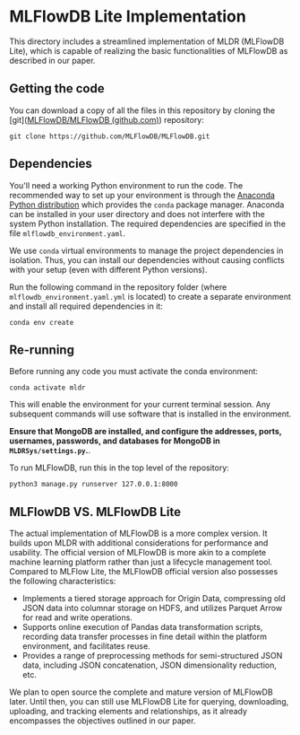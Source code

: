 # MLFlowDB Lite Implementation

This directory includes a streamlined implementation of MLDR (MLFlowDB Lite), which is capable of realizing the basic functionalities of MLFlowDB as described in our paper.

## Getting the code

You can download a copy of all the files in this repository by cloning the [git]([MLFlowDB/MLFlowDB (github.com)](https://github.com/MLFlowDB/MLFlowDB)) repository:

```
git clone https://github.com/MLFlowDB/MLFlowDB.git
```

## Dependencies

You'll need a working Python environment to run the code. The recommended way to set up your environment is through the [Anaconda Python distribution](https://gitee.com/link?target=https%3A%2F%2Fwww.anaconda.com%2Fdownload%2F) which provides the `conda` package manager. Anaconda can be installed in your user directory and does not interfere with the system Python installation. The required dependencies are specified in the file `mlflowdb_environment.yaml`.

We use `conda` virtual environments to manage the project dependencies in isolation. Thus, you can install our dependencies without causing conflicts with your setup (even with different Python versions).

Run the following command in the repository folder (where `mlflowdb_environment.yaml.yml` is located) to create a separate environment and install all required dependencies in it:

```
conda env create
```

## Re-running

Before running any code you must activate the conda environment:

```
conda activate mldr
```

This will enable the environment for your current terminal session. Any subsequent commands will use software that is installed in the environment.

**Ensure that MongoDB are installed, and configure the addresses, ports, usernames, passwords, and databases for MongoDB  in `MLDRSys/settings.py`.**.

To run MLFlowDB, run this in the top level of the repository:

```
python3 manage.py runserver 127.0.0.1:8000
```

## MLFlowDB VS. MLFlowDB Lite 

The actual implementation of MLFlowDB is a more complex version. It builds upon MLDR with additional considerations for performance and usability. The official version of MLFlowDB is more akin to a complete machine learning platform rather than just a lifecycle management tool. Compared to MLFlow Lite, the MLFlowDB official version also possesses the following characteristics:

*   Implements a tiered storage approach for Origin Data, compressing old JSON data into columnar storage on HDFS, and utilizes Parquet Arrow for read and write operations.
*   Supports online execution of Pandas data transformation scripts, recording data transfer processes in fine detail within the platform environment, and facilitates reuse.
*   Provides a range of preprocessing methods for semi-structured JSON data, including JSON concatenation, JSON dimensionality reduction, etc.

We plan to open source the complete and mature version of MLFlowDB later. Until then, you can still use MLFlowDB Lite for querying, downloading, uploading, and tracking elements and relationships, as it already encompasses the objectives outlined in our paper.